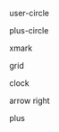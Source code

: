 
user-circle
<i class="vf-ic_fluent_person_circle_24_filled"></i>

plus-circle
<i class="vf-ic_fluent_add_circle_24_filled"></i>

xmark
<i class="vf-ic_fluent_dismiss_circle_24_filled"></i>

grid
<i class="vf-ic_fluent_grid_24_filled"></i>

clock
<i class="vf-ic_fluent_clock_24_filled"></i>

arrow right 
<i class="vf-ic_fluent_arrow_right_24_filled"></i>

plus
<i class="vf-ic_fluent_add_24_filled"></i>